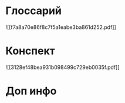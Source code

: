 # Глоссарий
![[f7a8a70e86f8c7f5a1eabe3ba861d252.pdf]]
# Конспект
![[3128ef48bea931b098499c729eb0035f.pdf]]
# Доп инфо
